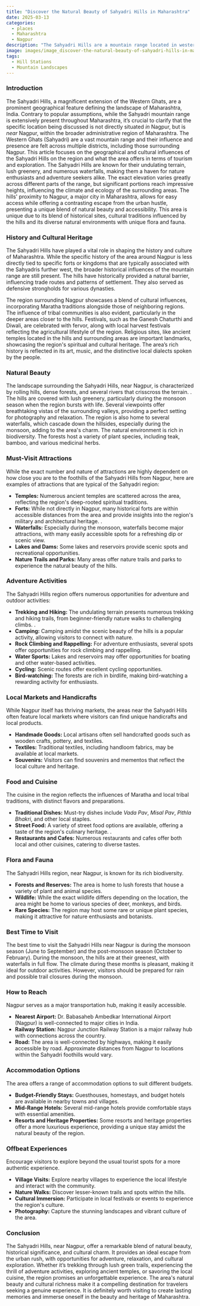 ```yaml
---
title: "Discover the Natural Beauty of Sahyadri Hills in Maharashtra"
date: 2025-03-13
categories:
  - places
  - Maharashtra
  - Nagpur
description: "The Sahyadri Hills are a mountain range located in western Maharashtra, India. They stretch over 567 km (352 miles) in length and average width of about 64 km (40 miles). The range is home to several hill stations, including Mahabaleshwar, Panchgani, Kamalgiri, Tapola, Koyananagar, Wai, and Ratnagiri. The hills are known for their scenic beauty, waterfalls, valleys, and trekking routes."
image: images/image_discover-the-natural-beauty-of-sahyadri-hills-in-maharashtra.png
tags: 
  - Hill Stations
  - Mountain Landscapes
---
```



### **Introduction**

The Sahyadri Hills, a magnificent extension of the Western Ghats, are a prominent geographical feature defining the landscape of Maharashtra, India. Contrary to popular assumptions, while the Sahyadri mountain range is extensively present throughout Maharashtra, it’s crucial to clarify that the specific location being discussed is not directly situated *in* Nagpur, but is *near* Nagpur, within the broader administrative region of Maharashtra. The Western Ghats (Sahyadri) are a vast mountain range and their influence and presence are felt across multiple districts, including those surrounding Nagpur. This article focuses on the geographical and cultural influences of the Sahyadri Hills on the region and what the area offers in terms of tourism and exploration. The Sahyadri Hills are known for their undulating terrain, lush greenery, and numerous waterfalls, making them a haven for nature enthusiasts and adventure seekers alike. The exact elevation varies greatly across different parts of the range, but significant portions reach impressive heights, influencing the climate and ecology of the surrounding areas. The hills' proximity to Nagpur, a major city in Maharashtra, allows for easy access while offering a contrasting escape from the urban hustle, presenting a unique blend of natural beauty and accessibility. This area is unique due to its blend of historical sites, cultural traditions influenced by the hills and its diverse natural environments with unique flora and fauna.

### **History and Cultural Heritage**

The Sahyadri Hills have played a vital role in shaping the history and culture of Maharashtra. While the specific history of the area around Nagpur is less directly tied to specific forts or kingdoms that are typically associated with the Sahyadris further west, the broader historical influences of the mountain range are still present. The hills have historically provided a natural barrier, influencing trade routes and patterns of settlement. They also served as defensive strongholds for various dynasties.

The region surrounding Nagpur showcases a blend of cultural influences, incorporating Maratha traditions alongside those of neighboring regions. The influence of tribal communities is also evident, particularly in the deeper areas closer to the hills. Festivals, such as the Ganesh Chaturthi and Diwali, are celebrated with fervor, along with local harvest festivals reflecting the agricultural lifestyle of the region. Religious sites, like ancient temples located in the hills and surrounding areas are important landmarks, showcasing the region's spiritual and cultural heritage. The area’s rich history is reflected in its art, music, and the distinctive local dialects spoken by the people.

### **Natural Beauty**

The landscape surrounding the Sahyadri Hills, near Nagpur, is characterized by rolling hills, dense forests, and several rivers that crisscross the terrain. . The hills are covered with lush greenery, particularly during the monsoon season when the region bursts with life. Several viewpoints offer breathtaking vistas of the surrounding valleys, providing a perfect setting for photography and relaxation. The region is also home to several waterfalls, which cascade down the hillsides, especially during the monsoon, adding to the area's charm. The natural environment is rich in biodiversity. The forests host a variety of plant species, including teak, bamboo, and various medicinal herbs.

### **Must-Visit Attractions**

While the exact number and nature of attractions are highly dependent on how close you are to the foothills of the Sahyadri Hills from Nagpur, here are examples of attractions that are typical of the Sahyadri region:

*   **Temples:** Numerous ancient temples are scattered across the area, reflecting the region's deep-rooted spiritual traditions.
*   **Forts:** While not directly in Nagpur, many historical forts are within accessible distances from the area and provide insights into the region's military and architectural heritage.
    .
*   **Waterfalls:** Especially during the monsoon, waterfalls become major attractions, with many easily accessible spots for a refreshing dip or scenic view.
*   **Lakes and Dams:** Some lakes and reservoirs provide scenic spots and recreational opportunities.
*   **Nature Trails and Parks:** Many areas offer nature trails and parks to experience the natural beauty of the hills.

### **Adventure Activities**

The Sahyadri Hills region offers numerous opportunities for adventure and outdoor activities:

*   **Trekking and Hiking:** The undulating terrain presents numerous trekking and hiking trails, from beginner-friendly nature walks to challenging climbs. .
*   **Camping:** Camping amidst the scenic beauty of the hills is a popular activity, allowing visitors to connect with nature.
*   **Rock Climbing and Rappelling:** For adventure enthusiasts, several spots offer opportunities for rock climbing and rappelling.
*   **Water Sports:** Lakes and reservoirs may offer opportunities for boating and other water-based activities.
*   **Cycling:** Scenic routes offer excellent cycling opportunities.
*   **Bird-watching:** The forests are rich in birdlife, making bird-watching a rewarding activity for enthusiasts.

### **Local Markets and Handicrafts**

While Nagpur itself has thriving markets, the areas near the Sahyadri Hills often feature local markets where visitors can find unique handicrafts and local products.

*   **Handmade Goods:** Local artisans often sell handcrafted goods such as wooden crafts, pottery, and textiles.
*   **Textiles:** Traditional textiles, including handloom fabrics, may be available at local markets.
*   **Souvenirs:** Visitors can find souvenirs and mementos that reflect the local culture and heritage.

### **Food and Cuisine**

The cuisine in the region reflects the influences of Maratha and local tribal traditions, with distinct flavors and preparations.

*   **Traditional Dishes:** Must-try dishes include *Vada Pav*, *Misal Pav*, *Pithla Bhakri*, and other local staples.
*   **Street Food:** A variety of street food options are available, offering a taste of the region's culinary heritage. .
*   **Restaurants and Cafes:** Numerous restaurants and cafes offer both local and other cuisines, catering to diverse tastes.

### **Flora and Fauna**

The Sahyadri Hills region, near Nagpur, is known for its rich biodiversity.

*   **Forests and Reserves:** The area is home to lush forests that house a variety of plant and animal species.
*   **Wildlife:** While the exact wildlife differs depending on the location, the area might be home to various species of deer, monkeys, and birds.
*   **Rare Species:** The region may host some rare or unique plant species, making it attractive for nature enthusiasts and botanists.

### **Best Time to Visit**

The best time to visit the Sahyadri Hills near Nagpur is during the monsoon season (June to September) and the post-monsoon season (October to February). During the monsoon, the hills are at their greenest, with waterfalls in full flow. The climate during these months is pleasant, making it ideal for outdoor activities. However, visitors should be prepared for rain and possible trail closures during the monsoon.

### **How to Reach**

Nagpur serves as a major transportation hub, making it easily accessible.

*   **Nearest Airport:** Dr. Babasaheb Ambedkar International Airport (Nagpur) is well-connected to major cities in India.
*   **Railway Station:** Nagpur Junction Railway Station is a major railway hub with connections across the country.
*   **Road:** The area is well-connected by highways, making it easily accessible by road. Approximate distances from Nagpur to locations within the Sahyadri foothills would vary.

### **Accommodation Options**

The area offers a range of accommodation options to suit different budgets.

*   **Budget-Friendly Stays:** Guesthouses, homestays, and budget hotels are available in nearby towns and villages.
*   **Mid-Range Hotels:** Several mid-range hotels provide comfortable stays with essential amenities.
*   **Resorts and Heritage Properties:** Some resorts and heritage properties offer a more luxurious experience, providing a unique stay amidst the natural beauty of the region.

### **Offbeat Experiences**

Encourage visitors to explore beyond the usual tourist spots for a more authentic experience.

*   **Village Visits:** Explore nearby villages to experience the local lifestyle and interact with the community.
*   **Nature Walks:** Discover lesser-known trails and spots within the hills.
*   **Cultural Immersion:** Participate in local festivals or events to experience the region's culture.
*   **Photography:** Capture the stunning landscapes and vibrant culture of the area.

### **Conclusion**

The Sahyadri Hills, near Nagpur, offer a remarkable blend of natural beauty, historical significance, and cultural charm. It provides an ideal escape from the urban rush, with opportunities for adventure, relaxation, and cultural exploration. Whether it’s trekking through lush green trails, experiencing the thrill of adventure activities, exploring ancient temples, or savoring the local cuisine, the region promises an unforgettable experience. The area's natural beauty and cultural richness make it a compelling destination for travelers seeking a genuine experience. It is definitely worth visiting to create lasting memories and immerse oneself in the beauty and heritage of Maharashtra.


